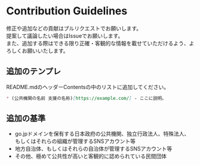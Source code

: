 # Contribution Guidelines
修正や追加などの貢献はプルリクエストでお願いします。  
提案して議論したい場合はIssueでお願いします。  
また、追加する際はできる限り正確・客観的な情報を載せていただけるよう、よろしくお願いいたします。
## 追加のテンプレ
README.mdのヘッダーContentsの中のリストに追加してください。
```markdown
* (公共機関の名前 支援の名称)[https://example.com/] - ここに説明。
```

## 追加の基準
* go.jpドメインを保有する日本政府の公共機関、独立行政法人、特殊法人、もしくはそれらの組織が管理するSNSアカウント等
* 地方自治体、もしくはそれらの自治体が管理するSNSアカウント等
* その他、極めて公共性が高いと客観的に認められている民間団体

